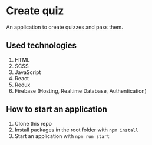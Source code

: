 # Create quiz
An application to create quizzes and pass them.

## Used technologies
1. HTML
2. SCSS
3. JavaScript
4. React
5. Redux
6. Firebase (Hosting, Realtime Database, Authentication)

## How to start an application
1. Clone this repo
2. Install packages in the root folder with `npm install`
3. Start an application with `npm run start`
